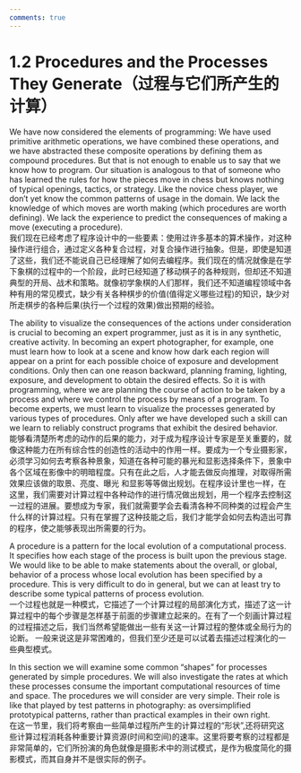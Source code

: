 ```yaml
---
comments: true
---
```


# 1.2 Procedures and the Processes They Generate（过程与它们所产生的计算）
We have now considered the elements of programming: We have used primitive arithmetic operations, we have combined these operations, and we have abstracted these composite operations by defining them as compound procedures. But that is not enough to enable us to say that we know how to program. Our situation is analogous to that of someone who has learned the rules for how the pieces move in chess but knows nothing of typical openings, tactics, or strategy. Like the novice chess player, we don’t yet know the common patterns of usage in the domain. We lack the knowledge of which moves are worth making (which procedures are worth defining). We lack the experience to predict the consequences of making a move (executing a procedure).<br>
我们现在已经考虑了程序设计中的一些要素：使用过许多基本的算术操作，对这种操作进行组合，通过定义各种复合过程，对复合操作进行抽象。但是，即使是知道了这些，我们还不能说自己已经理解了如何去编程序。我们现在的情况就像是在学下象棋的过程中的一个阶段，此时已经知道了移动棋子的各种规则，但却还不知道典型的开局、战术和策略。就像初学象棋的人们那样，我们还不知道编程领域中各种有用的常见模式，缺少有关各种棋步的价值(值得定义哪些过程)的知识，缺少对所走棋步的各种后果(执行一个过程的效果)做出预期的经验。

The ability to visualize the consequences of the actions under consideration is crucial to becoming an expert programmer, just as it is in any synthetic, creative activity. In becoming an expert photographer, for example, one must learn how to look at a scene and know how dark each region will appear on a print for each possible choice of exposure and development conditions. Only then can one reason backward, planning framing, lighting, exposure, and development to obtain the desired effects. So it is with programming, where we are planning the course of action to be taken by a process and where we control the process by means of a program. To become experts, we must learn to visualize the processes generated by various types of procedures. Only after we have developed such a skill can we learn to reliably construct programs that exhibit the desired behavior.<br>
能够看清楚所考虑的动作的后果的能力，对于成为程序设计专家是至关重要的，就像这种能力在所有综合性的创造性的活动中的作用一样。要成为一个专业摄影家，必须学习如何去考察各种景象，知道在各种可能的暴光和显影选择条件下，景象中各个区域在影像中的明暗程度。只有在此之后，人才能去做反向推理，对取得所需效果应该做的取景、亮度、曝光 和显影等等做出规划。在程序设计里也一样，在这里，我们需要对计算过程中各种动作的进行情况做出规划，用一个程序去控制这一过程的进展。要想成为专家，我们就需要学会去看清各种不同种类的过程会产生什么样的计算过程。只有在掌握了这种技能之后，我们才能学会如何去构造出可靠的程序，使之能够表现出所需要的行为。

A procedure is a pattern for the local evolution of a computational process. It specifies how each stage of the process is built upon the previous stage. We would like to be able to make statements about the overall, or global, behavior of a process whose local evolution has been specified by a procedure. This is very difficult to do in general, but we can at least try to describe some typical patterns of process evolution.<br>
一个过程也就是一种模式，它描述了一个计算过程的局部演化方式，描述了这一计算过程中的每个步骤是怎样基于前面的步骤建立起来的。在有了一个刻画计算过程的过程描述之后，我们当然希望能做出一些有关这一计算过程的整体或全局行为的论断。 一般来说这是非常困难的，但我们至少还是可以试着去描述过程演化的一些典型模式。


In this section we will examine some common “shapes” for processes generated by simple procedures. We will also investigate the rates at which these processes consume the important computational resources of time and space. The procedures we will consider are very simple. Their role is like that played by test patterns in photography: as oversimplified prototypical patterns, rather than practical examples in their own right.<br>
在这一节里，我们将考察由一些简单过程所产生的计算过程的“形状”,还将研究这些计算过程消耗各种重要计算资源(时间和空间)的速率。这里将要考察的过程都是非常简单的，它们所扮演的角色就像是摄影术中的测试模式，是作为极度简化的摄影模式，而其自身并不是很实际的例子。